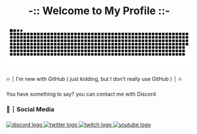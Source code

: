 <h1 align="center">-:: Welcome to My Profile ::-</h1>

###

![Snake Gif](https://github.com/MinerzArachnoid/MinerzArachnoid/blob/output/github-contribution-grid-snake-dark.svg)

###

<p align="left">🔥 ┆  I'm new with GitHub ( just kidding, but I don't really use GitHub ) ┆ 🔥</p>

###

<p align="left">You have something to say? you can contact me with Discord</p>

###

<h3 align="left">💌 ┆ Social Media</h3>

###

<div align="left">
  <a href="https://discord.gg/KEhjfZKwFc" target="_blank">
    <img src="https://img.shields.io/static/v1?message=Discord Server&logo=discord&label=AR Motel Community&color=7289DA&logoColor=7289DA&labelColor=&style=flat" height="15" alt="discord logo"  />
  </a>
  <a href="https://twitter.com/ArachnoidMinerz" target="_blank">
    <img src="https://img.shields.io/static/v1?message=Twitter&logo=twitter&label=Abang Maguro 🐟&color=1DA1F2&logoColor=1DA1F2&labelColor=&style=flat" height="15" alt="twitter logo"  />
  </a>
  <a href="https://www.twitch.tv/minerzarachnoid" target="_blank">
    <img src="https://img.shields.io/static/v1?message=Twitch&logo=twitch&label=MinerzArachnoid&color=9146FF&logoColor=9146FF&labelColor=&style=flat" height="15" alt="twitch logo"  />
  </a>
  <a href="https://www.youtube.com/channel/UCYla1IiC1E0YXvax7w033iA" target="_blank">
    <img src="https://img.shields.io/static/v1?message=Youtube&logo=youtube&label=This is Arachnoid&color=FF0000&logoColor=FF0000&labelColor=&style=flat" height="15" alt="youtube logo"  />
  </a>
</div>

###
